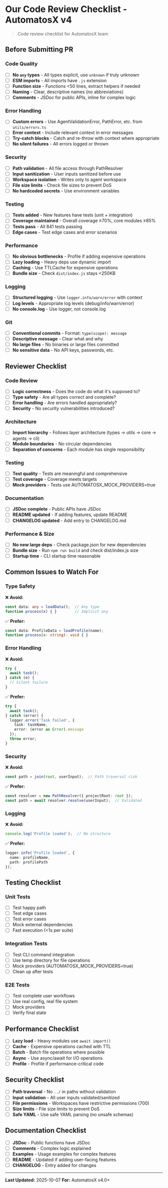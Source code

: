 # Our Code Review Checklist - AutomatosX v4

> Code review checklist for AutomatosX team

## Before Submitting PR

### Code Quality

- [ ] **No `any` types** - All types explicit, use `unknown` if truly unknown
- [ ] **ESM imports** - All imports have `.js` extension
- [ ] **Function size** - Functions <50 lines, extract helpers if needed
- [ ] **Naming** - Clear, descriptive names (no abbreviations)
- [ ] **Comments** - JSDoc for public APIs, inline for complex logic

### Error Handling

- [ ] **Custom errors** - Use AgentValidationError, PathError, etc. from `utils/errors.ts`
- [ ] **Error context** - Include relevant context in error messages
- [ ] **Try-catch blocks** - Catch and re-throw with context where appropriate
- [ ] **No silent failures** - All errors logged or thrown

### Security

- [ ] **Path validation** - All file access through PathResolver
- [ ] **Input sanitization** - User inputs sanitized before use
- [ ] **Workspace isolation** - Writes only to agent workspace
- [ ] **File size limits** - Check file sizes to prevent DoS
- [ ] **No hardcoded secrets** - Use environment variables

### Testing

- [ ] **Tests added** - New features have tests (unit + integration)
- [ ] **Coverage maintained** - Overall coverage ≥70%, core modules ≥85%
- [ ] **Tests pass** - All 841 tests passing
- [ ] **Edge cases** - Test edge cases and error scenarios

### Performance

- [ ] **No obvious bottlenecks** - Profile if adding expensive operations
- [ ] **Lazy loading** - Heavy deps use dynamic import
- [ ] **Caching** - Use TTLCache for expensive operations
- [ ] **Bundle size** - Check `dist/index.js` stays <250KB

### Logging

- [ ] **Structured logging** - Use `logger.info/warn/error` with context
- [ ] **Log levels** - Appropriate log levels (debug/info/warn/error)
- [ ] **No console.log** - Use logger, not console.log

### Git

- [ ] **Conventional commits** - Format: `type(scope): message`
- [ ] **Descriptive message** - Clear what and why
- [ ] **No large files** - No binaries or large files committed
- [ ] **No sensitive data** - No API keys, passwords, etc.

## Reviewer Checklist

### Code Review

- [ ] **Logic correctness** - Does the code do what it's supposed to?
- [ ] **Type safety** - Are all types correct and complete?
- [ ] **Error handling** - Are errors handled appropriately?
- [ ] **Security** - No security vulnerabilities introduced?

### Architecture

- [ ] **Import hierarchy** - Follows layer architecture (types → utils → core → agents → cli)
- [ ] **Module boundaries** - No circular dependencies
- [ ] **Separation of concerns** - Each module has single responsibility

### Testing

- [ ] **Test quality** - Tests are meaningful and comprehensive
- [ ] **Test coverage** - Coverage meets targets
- [ ] **Mock providers** - Tests use AUTOMATOSX_MOCK_PROVIDERS=true

### Documentation

- [ ] **JSDoc complete** - Public APIs have JSDoc
- [ ] **README updated** - If adding features, update README
- [ ] **CHANGELOG updated** - Add entry to CHANGELOG.md

### Performance & Size

- [ ] **No new large deps** - Check package.json for new dependencies
- [ ] **Bundle size** - Run `npm run build` and check dist/index.js size
- [ ] **Startup time** - CLI startup time reasonable

## Common Issues to Watch For

### Type Safety

❌ **Avoid:**

```typescript
const data: any = loadData();  // Any type
function process(x) { }        // Implicit any
```

✅ **Prefer:**

```typescript
const data: ProfileData = loadProfile(name);
function process(x: string): void { }
```

### Error Handling

❌ **Avoid:**

```typescript
try {
  await task();
} catch (e) {
  // Silent failure
}
```

✅ **Prefer:**

```typescript
try {
  await task();
} catch (error) {
  logger.error('Task failed', {
    task: taskName,
    error: (error as Error).message
  });
  throw error;
}
```

### Security

❌ **Avoid:**

```typescript
const path = join(root, userInput);  // Path traversal risk
```

✅ **Prefer:**

```typescript
const resolver = new PathResolver({ projectRoot: root });
const path = await resolver.resolve(userInput);  // Validated
```

### Logging

❌ **Avoid:**

```typescript
console.log('Profile loaded');  // No structure
```

✅ **Prefer:**

```typescript
logger.info('Profile loaded', {
  name: profileName,
  path: profilePath
});
```

## Testing Checklist

### Unit Tests

- [ ] Test happy path
- [ ] Test edge cases
- [ ] Test error cases
- [ ] Mock external dependencies
- [ ] Fast execution (<1s per suite)

### Integration Tests

- [ ] Test CLI command integration
- [ ] Use temp directory for file operations
- [ ] Mock providers (AUTOMATOSX_MOCK_PROVIDERS=true)
- [ ] Clean up after tests

### E2E Tests

- [ ] Test complete user workflows
- [ ] Use real config, real file system
- [ ] Mock providers
- [ ] Verify final state

## Performance Checklist

- [ ] **Lazy load** - Heavy modules use `await import()`
- [ ] **Cache** - Expensive operations cached with TTL
- [ ] **Batch** - Batch file operations where possible
- [ ] **Async** - Use async/await for I/O operations
- [ ] **Profile** - Profile if performance-critical code

## Security Checklist

- [ ] **Path traversal** - No `../` in paths without validation
- [ ] **Input validation** - All user inputs validated/sanitized
- [ ] **File permissions** - Workspaces have restrictive permissions (700)
- [ ] **Size limits** - File size limits to prevent DoS
- [ ] **Safe YAML** - Use safe YAML parsing (no unsafe schemas)

## Documentation Checklist

- [ ] **JSDoc** - Public functions have JSDoc
- [ ] **Comments** - Complex logic explained
- [ ] **Examples** - Usage examples for complex features
- [ ] **README** - Updated if adding user-facing features
- [ ] **CHANGELOG** - Entry added for changes

---

**Last Updated:** 2025-10-07
**For:** AutomatosX v4.0+
